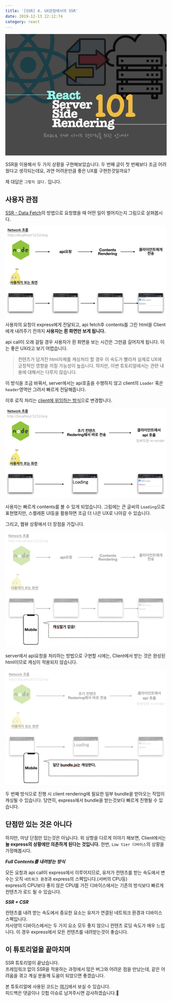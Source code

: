 ```yaml
---
title: '[SSR] 4. UX관점에서의 SSR'
date: 2019-12-13 22:12:74
category: react
---
```


![image-thumbnail](./images/thumbnail.png)

SSR을 이용해서 두 가지 상황을 구현해보았습니다. 두 번째 글이 첫 번째보다 조금 어려웠다고 생각되는데요, 과연 어려운만큼 좋은 UX를 구현한것일까요?

제 대답은 `그렇지 않다.` 입니다.

## 사용자 관점

[SSR - Data Fetch](https://so-so.dev/react/[ssr]-3.-ssr-data-fetch/)의 방법으로 요청했을 때 어떤 일이 벌어지는지 그림으로 살펴봅시다.

![user-ssr-data-fetch](./images/user-ssr-data-fetch.png)
사용자의 요청이 express에게 전달되고, api fetch후 contents를 그린 html을 Client에게 내려주기 전까지 **사용자는 흰 화면만 보게 됩니다.**

api call이 오래 걸릴 경우 사용자가 흰 화면을 보는 시간은 그만큼 길어지게 됩니다. 이는 좋은 UX라고 보기 어렵습니다.

> 컨텐츠가 담겨진 html자체를 캐싱처리 할 경우 이 속도가 빨라져 실제로 UX에 긍정적인 영향을 끼칠 가능성이 높습니다.
> 하지만, 이번 튜토리얼에서는 관련 내용에 대해서는 다루지 않습니다.

이 방식을 조금 바꿔서, server에서는 api호출을 수행하지 않고 client의 `Loader` 혹은 `header`영역만 그려서 빠르게 전달해줍니다.

이후 로직 처리는 [client에 위임하는 방식](https://so-so.dev/react/[ssr]-2.-ssr---basic/)으로 변경합니다.

![user-ssr-no-data-fetch](./images/user-ssr-no-data-fetch.png)

사용자는 빠르게 contents를 볼 수 있게 되었습니다. 그림에는 큰 글씨의 `Loading`으로 표현했지만, 스켈레톤 UI등을 활용하면 조금 더 나은 UX로 나아갈 수 있습니다.

그리고, 웹뷰 상황에서 더 장점을 가집니다.

![user—no-cache](./images/user-ssr-no-cache.png)

server에서 api요청을 처리하는 방법으로 구현할 시에는, Client에서 받는 것은 완성된 html이므로 캐싱이 적용되지 않습니다.

![user—cache](./images/user--cache.png)

두 번째 방식으로 진행 시 client rendering에 필요한 일부 bundle을 받아오는 작업이 캐싱될 수 있습니다. 당연히, express에서 bundle을 받는것보다 빠르게 진행될 수 있습니다.

## 단점만 있는 것은 아니다

하지만, 마냥 단점만 있는것은 아닙니다. 위 상항을 다르게 이야기 해보면, Client에서는 **늘 express의 상황에만 의존하게 된다는 것입니다.** 한번, `Low tier 디바이스`의 상황을 가정해봅시다.

***Full Contents를 내려받는 방식***

모든 요청과 api call이 express에서 이루어지므로, 유저가 컨텐츠를 받는 속도에서 변수는 오직 `네트워크 환경`과 express의 스펙입니다.(서버의 CPU등)  
express의 CPU보다 좋지 않은 CPU를 가진 디바이스에서는 기존의 방식보다 빠르게 컨텐츠가 로드 될 수 있습니다.

***SSR + CSR***

컨텐츠를 내려 받는 속도에서 중요한 요소는 유저가 연결된 네트워크 환경과 디바이스 스펙입니다.  
저사양의 디바이스에서는 두 가지 요소 모두 좋지 않으니 컨텐츠 로딩 속도가 매우 느립니다. 이 경우 express에서 모든 컨텐츠를 내려받는것이 좋습니다.

## 이 튜토리얼을 끝마치며

SSR 튜토리얼이 끝났습니다.  
프레임워크 없이 SSR을 적용하는 과정에서 많은 버그와 어려운 점을 만났는데, 같은 어려움을 겪고 계실 분들께 도움이 되었으면 좋겠습니다.

본 튜토리얼에 사용된 코드는 [여기](https://github.com/SoYoung210/react-ssr-code-splitting)에서 보실 수 있습니다.  
피드백은 댓글이나 깃헙 이슈로 남겨주시면 감사하겠습니다.🙂
